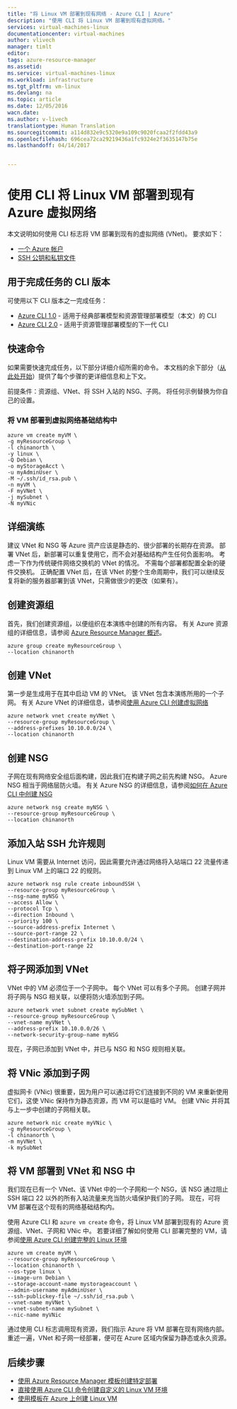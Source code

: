 ```yaml
---
title: "将 Linux VM 部署到现有网络 - Azure CLI | Azure"
description: "使用 CLI 将 Linux VM 部署到现有虚拟网络。"
services: virtual-machines-linux
documentationcenter: virtual-machines
author: vlivech
manager: timlt
editor: 
tags: azure-resource-manager
ms.assetid: 
ms.service: virtual-machines-linux
ms.workload: infrastructure
ms.tgt_pltfrm: vm-linux
ms.devlang: na
ms.topic: article
ms.date: 12/05/2016
wacn.date: 
ms.author: v-livech
translationtype: Human Translation
ms.sourcegitcommit: a114d832e9c5320e9a109c9020fcaa2f2fdd43a9
ms.openlocfilehash: 696cea72ca29219436a1fc9324e2f3635147b75e
ms.lasthandoff: 04/14/2017


---
```


# <a name="deploy-a-linux-vm-into-an-existing-azure-virtual-network-using-the-cli"></a>使用 CLI 将 Linux VM 部署到现有 Azure 虚拟网络

本文说明如何使用 CLI 标志将 VM 部署到现有的虚拟网络 (VNet)。  要求如下：

- [一个 Azure 帐户](https://www.azure.cn/pricing/1rmb-trial/)
- [SSH 公钥和私钥文件](mac-create-ssh-keys.md?toc=%2fvirtual-machines%2flinux%2ftoc.json)

## <a name="cli-versions-to-complete-the-task"></a>用于完成任务的 CLI 版本
可使用以下 CLI 版本之一完成任务：

- [Azure CLI 1.0](#quick-commands) - 适用于经典部署模型和资源管理部署模型（本文）的 CLI
- [Azure CLI 2.0](deploy-linux-vm-into-existing-vnet-using-cli.md?toc=%2fvirtual-machines%2flinux%2ftoc.json) - 适用于资源管理部署模型的下一代 CLI

## <a name="quick-commands"></a> 快速命令

如果需要快速完成任务，以下部分详细介绍所需的命令。 本文档的余下部分（[从此处开始](deploy-linux-vm-into-existing-vnet-using-cli.md?toc=%2fvirtual-machines%2flinux%2ftoc.json#detailed-walkthrough)）提供了每个步骤的更详细信息和上下文。

前提条件：资源组、VNet、将 SSH 入站的 NSG、子网。 将任何示例替换为你自己的设置。

### <a name="deploy-the-vm-into-the-virtual-network-infrastructure"></a>将 VM 部署到虚拟网络基础结构中

```azurecli
azure vm create myVM \
-g myResourceGroup \
-l chinanorth \
-y linux \
-Q Debian \
-o myStorageAcct \
-u myAdminUser \
-M ~/.ssh/id_rsa.pub \
-n myVM \
-F myVNet \
-j mySubnet \
-N myVNic
```

## <a name="detailed-walkthrough"></a> 详细演练

建议 VNet 和 NSG 等 Azure 资产应该是静态的、很少部署的长期存在资源。  部署 VNet 后，新部署可以重复使用它，而不会对基础结构产生任何负面影响。  考虑一下作为传统硬件网络交换机的 VNet 的情况。 不需每个部署都配置全新的硬件交换机。  正确配置 VNet 后，在该 VNet 的整个生命周期中，我们可以继续反复将新的服务器部署到该 VNet，只需做很少的更改（如果有）。

## <a name="create-the-resource-group"></a>创建资源组

首先，我们创建资源组，以便组织在本演练中创建的所有内容。  有关 Azure 资源组的详细信息，请参阅 [Azure Resource Manager 概述](../../azure-resource-manager/resource-group-overview.md?toc=%2fvirtual-machines%2flinux%2ftoc.json)。

```azurecli
azure group create myResourceGroup \
--location chinanorth
```

## <a name="create-the-vnet"></a>创建 VNet

第一步是生成用于在其中启动 VM 的 VNet。  该 VNet 包含本演练所用的一个子网。  有关 Azure VNet 的详细信息，请参阅[使用 Azure CLI 创建虚拟网络](../../virtual-network/virtual-networks-create-vnet-arm-cli.md?toc=%2fvirtual-machines%2flinux%2ftoc.json)

```azurecli
azure network vnet create myVNet \
--resource-group myResourceGroup \
--address-prefixes 10.10.0.0/24 \
--location chinanorth
```

## <a name="create-the-nsg"></a>创建 NSG

子网在现有网络安全组后面构建，因此我们在构建子网之前先构建 NSG。  Azure NSG 相当于网络层防火墙。  有关 Azure NSG 的详细信息，请参阅[如何在 Azure CLI 中创建 NSG](../../virtual-network/virtual-networks-create-nsg-arm-cli.md?toc=%2fvirtual-machines%2flinux%2ftoc.json)

```azurecli
azure network nsg create myNSG \
--resource-group myResourceGroup \
--location chinanorth
```

## <a name="add-an-inbound-ssh-allow-rule"></a>添加入站 SSH 允许规则

Linux VM 需要从 Internet 访问，因此需要允许通过网络将入站端口 22 流量传递到 Linux VM 上的端口 22 的规则。

```azurecli
azure network nsg rule create inboundSSH \
--resource-group myResourceGroup \
--nsg-name myNSG \
--access Allow \
--protocol Tcp \
--direction Inbound \
--priority 100 \
--source-address-prefix Internet \
--source-port-range 22 \
--destination-address-prefix 10.10.0.0/24 \
--destination-port-range 22
```

## <a name="add-a-subnet-to-the-vnet"></a>将子网添加到 VNet

VNet 中的 VM 必须位于一个子网中。  每个 VNet 可以有多个子网。  创建子网并将子网与 NSG 相关联，以便将防火墙添加到子网。

```azurecli
azure network vnet subnet create mySubNet \
--resource-group myResourceGroup \
--vnet-name myVNet \
--address-prefix 10.10.0.0/26 \
--network-security-group-name myNSG
```

现在，子网已添加到 VNet 中，并已与 NSG 和 NSG 规则相关联。

## <a name="add-a-vnic-to-the-subnet"></a>将 VNic 添加到子网

虚拟网卡 (VNic) 很重要，因为用户可以通过将它们连接到不同的 VM 来重新使用它们，这使 VNic 保持作为静态资源，而 VM 可以是临时 VM。  创建 VNic 并将其与上一步中创建的子网相关联。

```azurecli
azure network nic create myVNic \
-g myResourceGroup \
-l chinanorth \
-m myVNet \
-k mySubNet
```

## <a name="deploy-the-vm-into-the-vnet-and-nsg"></a>将 VM 部署到 VNet 和 NSG 中

我们现在已有一个 VNet、该 VNet 中的一个子网和一个 NSG，该 NSG 通过阻止 SSH 端口 22 以外的所有入站流量来充当防火墙保护我们的子网。  现在，可将 VM 部署在这个现有的网络基础结构内。

使用 Azure CLI 和 `azure vm create` 命令，将 Linux VM 部署到现有的 Azure 资源组、VNet、子网和 VNic 中。  若要详细了解如何使用 CLI 部署完整的 VM，请参阅[使用 Azure CLI 创建完整的 Linux 环境](create-cli-complete.md?toc=%2fvirtual-machines%2flinux%2ftoc.json)

```azurecli
azure vm create myVM \
--resource-group myResourceGroup \
--location chinanorth \
--os-type linux \
--image-urn Debian \
--storage-account-name mystorageaccount \
--admin-username myAdminUser \
--ssh-publickey-file ~/.ssh/id_rsa.pub \
--vnet-name myVNet \
--vnet-subnet-name mySubnet \
--nic-name myVNic
```

通过使用 CLI 标志调用现有资源，我们指示 Azure 将 VM 部署在现有网络内部。  重述一遍，VNet 和子网一经部署，便可在 Azure 区域内保留为静态或永久资源。  

## <a name="next-steps"></a>后续步骤

* [使用 Azure Resource Manager 模板创建特定部署](cli-deploy-templates.md?toc=%2fvirtual-machines%2flinux%2ftoc.json)
* [直接使用 Azure CLI 命令创建自定义的 Linux VM 环境](create-cli-complete.md?toc=%2fvirtual-machines%2flinux%2ftoc.json)
* [使用模板在 Azure 上创建 Linux VM](create-ssh-secured-vm-from-template.md?toc=%2fvirtual-machines%2flinux%2ftoc.json)
